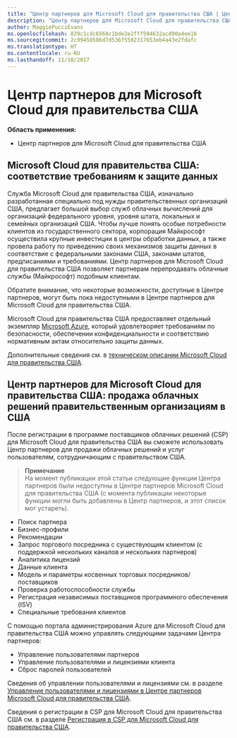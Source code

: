 ```yaml
---
title: "Центр партнеров для Microsoft Cloud для правительства США | Центр партнеров для Microsoft Cloud для правительства США"
description: "Центр партнеров для Microsoft Cloud для правительства США — это деловой портал для партнеров корпорации Майкрософт, которые желают предложить облачные решения Microsoft Cloud своим клиентам, сотрудничающим с правительственными учреждениями в США."
author: MaggiePucciEvans
ms.openlocfilehash: 829c1cdc6568c1bde2e2fff594632acd90a4ee16
ms.sourcegitcommit: 2c99458586d7d536f5502317653eb4a43e2fdafc
ms.translationtype: HT
ms.contentlocale: ru-RU
ms.lasthandoff: 11/10/2017
---
```

# <a name="partner-center-for-microsoft-cloud-for-us-government"></a>Центр партнеров для Microsoft Cloud для правительства США

**Область применения:**

-  Центр партнеров для Microsoft Cloud для правительства США

## <a name="microsoft-cloud-for-us-government-meeting-data-protection-requirements"></a>Microsoft Cloud для правительства США: соответствие требованиям к защите данных 

Служба Microsoft Cloud для правительства США, изначально разработанная специально под нужды правительственных организаций США, предлагает большой выбор служб облачных вычислений для организаций федерального уровня, уровня штата, локальных и семейных организаций США. Чтобы лучше понять особые потребности клиентов из государственного сектора, корпорация Майкрософт осуществила крупные инвестиции в центры обработки данных, а также провела работу по приведению своих механизмов защиты данных в соответствие с федеральными законами США, законами штатов, предписаниями и требованиями. Центр партнеров для Microsoft Cloud для правительства США позволяет партнерам перепродавать облачные службы (Майкрософт) подобным клиентам.

Обратите внимание, что некоторые возможности, доступные в Центре партнеров, могут быть пока недоступными в Центре партнеров для Microsoft Cloud для правительства США.

Microsoft Cloud для правительства США предоставляет отдельный экземпляр [Microsoft Azure](https://azure.microsoft.com/en-us/overview/clouds/government/), который удовлетворяет требованиям по безопасности, обеспечении конфиденциальности и соответствию нормативным актам относительно защиты данных. 

Дополнительные сведения см. в [техническом описании Microsoft Cloud для правительства США](http://download.microsoft.com/download/C/9/C/C9CA3002-DFC4-4ADA-841F-DF42AEC042FB/Microsoft_Azure_Government_Datasheet_EN_US.PDF).

## <a name="partner-center-for-microsoft-cloud-for-us-government-selling-cloud-solutions-to-us-government-entities"></a>Центр партнеров для Microsoft Cloud для правительства США: продажа облачных решений правительственным организациям в США

После регистрации в программе поставщиков облачных решений (CSP) для Microsoft Cloud для правительства США вы сможете использовать Центр партнеров для продажи облачных решений и услуг пользователям, сотрудничающим с правительством США. 

>**Примечание**<br>
На момент публикации этой статьи следующие функции Центра партнеров были недоступны в Центре партнеров Microsoft Cloud для правительства США (с момента публикации некоторые функции могли быть добавлены в Центр партнеров, и этот список мог устареть).

- Поиск партнера
- Бизнес-профили
- Рекомендации
- Запрос торгового посредника с существующим клиентом (с поддержкой нескольких каналов и нескольких партнеров)
- Аналитика лицензий
- Данные клиента
- Модель и параметры косвенных торговых посредников/поставщиков
- Проверка работоспособности службы
- Регистрация независимых поставщиков программного обеспечения (ISV)
- Специальные требования клиентов

С помощью портала администрирования Azure для Microsoft Cloud для правительства США можно управлять следующими задачами Центра партнеров: 

-   Управление пользователями партнеров
-   Управление пользователями и лицензиями клиента
-   Сброс паролей пользователей

Сведения об управлении пользователями и лицензиями см. в разделе [Управление пользователями и лицензиями в Центре партнеров Microsoft Cloud для правительства США](user-management-in-partner-center-for-microsoft-us-govt-cloud.md).

Сведения о регистрации в CSP для Microsoft Cloud для правительства США см. в разделе [Регистрация в CSP для Microsoft Cloud для правительства США](enroll-in-csp-for-microsoft-us-govt-cloud.md).
